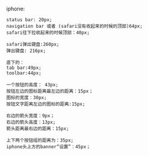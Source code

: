iphone:

    status bar: 20px;
    navigation bar 或者 (safari没有收起来的时候的顶部)64px;
    safari往下拉收起来的时候顶部：40px;

    safari弹出键盘:260px;
    弹出键盘: 216px;

    底下的：
    tab bar:49px;
    toolbar:44px;

    一个按钮的高度： 43px;
    按钮左边的图标距离最左边的距离：15px；
    图标的宽度：30px;
    按钮文字距离左边的图标的距离:15px;

    右边的箭头宽度：9px；
    右边的箭头高度：13px;
    箭头距离最右边的距离：15px;

    上下两个按钮组的距离为：35px;
    iphone头上方的banner“设置”：45px；
